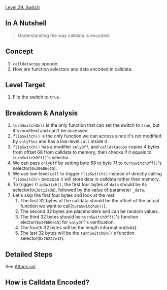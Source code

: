 [Level 29. Switch](https://ethernaut.openzeppelin.com/level/29)

## In A Nutshell

> Understanding the way calldata is encoded.

## Concept

1. `calldatacopy` opcode.
2. How are function selectors and data encoded in calldata.

## Level Target

1. Flip the switch to `true`.

## Breakdown & Analysis

1. `turnSwitchOn()` is the only function that can set the switch to `true`, but it's modified and can't be accessed.
2. `flipSwitch()` is the only function we can access since it's not modified by `onlyThis` and has a low-level `call` inside it.
3. `flipSwitch()` has a modifier `onlyOff`, and `calldatacopy` copies 4 bytes from offset 68 from calldata to memory, then checks if it equals to `turnSwitchOff()`'s selector.
4. We can pass `onlyOff` by setting byte 68 to byte 71 to `turnSwitchOff()`'s selector(`0x20606e15`).
5. We use low-level `call` to trigger `flipSwitch()` instead of directly calling `flipSwitch()` because it will store data in calldata rather than memory.
6. To trigger `flipSwitch()`, the first four bytes of `data` should be its selector(`0x30c13ade`), followed by the value of 
 parameter `_data`.
7. Let's skip the first four bytes and look at the rest.
     1. The first 32 bytes of the calldata should be the offset of the actual function we want to call(`turnSwitchOn()`).
     2. The second 32 bytes are placeholders and can be random values.
     3. The third 32 bytes should be `turnSwitchOff()`'s function elector(`0x20606e15`) for `onlyOff`'s verification.
     4. The fourth 32 bytes will be the length information(`0x04`).
     5. The last 32 bytes will be the `turnSwitchOn()`'s function selector(`0x76227e12`).

## Detailed Steps

See [Attack.sol](https://github.com/timou0911/Ethernaut-Writeup/blob/main/29.%20Switch%20%E2%98%85%E2%98%85%E2%98%85%E2%98%85%E2%98%86/Attack.sol).

## How is Calldata Encoded?

